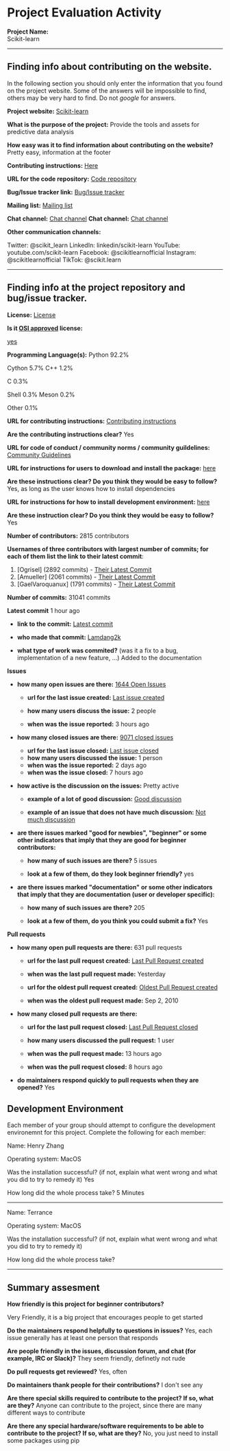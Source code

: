 # Project Evaluation Activity



__Project Name:__  
Scikit-learn

---

## Finding info about contributing on the website.

In the following section you should only enter the information that you
found on the project website. Some of the answers will be impossible to find, others
may be very hard to find. Do not _google_ for answers.

__Project website:__ [Scikit-learn](https://scikit-learn.org/stable/)


__What is the purpose of the project:__ 
Provide the tools and assets for predictive data analysis

__How easy was it to find information about contributing on the website?__ 
Pretty easy, information at the footer

__Contributing instructions:__ [Here](https://scikit-learn.org/dev/developers/contributing.html) 


__URL for the code repository:__ [Code repository](https://github.com/scikit-learn/scikit-learn)

__Bug/Issue tracker link:__ [Bug/Issue tracker](https://github.com/scikit-learn/scikit-learn/issues)

__Mailing list:__ [Mailing list](https://mail.python.org/mailman/listinfo/scikit-learn)

__Chat channel:__ [Chat channel](https://app.gitter.im/#/room/#scikit-learn_scikit-learn:gitter.im)
__Chat channel:__ [Chat channel](https://discord.gg/VVzhr8cHK8)

__Other communication channels:__ 

Twitter: @scikit_learn
LinkedIn: linkedin/scikit-learn
YouTube: youtube.com/scikit-learn
Facebook: @scikitlearnofficial
Instagram: @scikitlearnofficial
TikTok: @scikit.learn

---

## Finding info at the project repository and bug/issue tracker.

__License:__ [License](https://github.com/scikit-learn/scikit-learn?tab=BSD-3-Clause-1-ov-file)

__Is it [OSI approved](https://opensource.org/licenses/alphabetical) license:__ 

[yes](https://opensource.org/license/bsd-3-clause)

__Programming Language(s):__ 
Python
92.2%
 
Cython
5.7%
C++
1.2%
 
C
0.3%
 
Shell
0.3%
Meson
0.2%
 
Other
0.1%


__URL for contributing instructions:__ [Contributing instructions](https://github.com/scikit-learn/scikit-learn/blob/main/CONTRIBUTING.md)

__Are the contributing instructions clear?__ 
Yes

__URL for code of conduct / community norms / community guildelines:__ [Community Guidelines](https://github.com/scikit-learn/scikit-learn/tree/main?tab=coc-ov-file)

__URL for instructions for users to download and install the package:__  [here](https://github.com/scikit-learn/scikit-learn/tree/main?tab=readme-ov-file)


__Are these instructions clear? Do you think they would be easy to follow?__ 
Yes, as long as the user knows how to install dependencies

__URL for instructions for how to install development environment:__ [here](https://scikit-learn.org/dev/developers/contributing.html#ways-to-contribute)


__Are these instruction clear? Do you think they would be easy to follow?__
Yes

__Number of contributors:__ 2815 contributors


__Usernames of three contributors with largest number of commits; for
each of them list the link to their latest commit__:

1. [Ogrisel] (2892 commits) - [Their Latest Commit](https://github.com/scikit-learn/scikit-learn/commit/3a3e746dddef5c0fc2243c4c0bedf58b6b668651)
2. [Amueller] (2061 commits) - [Their Latest Commit](https://github.com/scikit-learn/enhancement_proposals/commit/281e2b9315ae43af608028f20804023b98bf2d91)
3. [GaelVaroquanux] (1791 commits) - [Their Latest Commit](https://github.com/scikit-learn/scikit-learn/commit/fe718a8e193ca7fdf0d61c197b3615fbcb277f8e)


__Number of commits:__ 31041 commits

__Latest commit__ 
1 hour ago
- __link to the commit:__ [Latest commit](https://github.com/scikit-learn/scikit-learn/commit/d74a5a5c4c427c81292b15b92df8138e70fd94b9)

- __who made that commit:__ 
[Lamdang2k](https://github.com/lamdang2k)

- __what type of work was commited?__ (was it a fix to a bug, implementation of a new feature, ...)
Added to the documentation

__Issues__

- __how many open issues are there:__ [1644 Open Issues](https://github.com/scikit-learn/scikit-learn/issues?q=is%3Aopen+is%3Aissue)

    - __url for the last issue created:__ [Last issue created](https://github.com/scikit-learn/scikit-learn/issues/28536)

    - __how many users discuss the issue:__ 2 people
    
    - __when was the issue reported:__ 3 hours ago
    

- __how many closed issues are there:__ [9071 closed issues](https://github.com/scikit-learn/scikit-learn/issues?q=is%3Aissue+is%3Aclosed)
    - __url for the last issue closed:__ [Last issue closed](https://github.com/scikit-learn/scikit-learn/issues/28527)
    - __how many users discussed the issue:__ 1 person
    - __when was the issue reported:__ 2 days ago
    - __when was the issue closed:__ 7 hours ago

- __how active is the discussion on the issues:__ 
    Pretty active
    - __example of a lot of good discussion:__ [Good discussion](https://github.com/scikit-learn/scikit-learn/issues/28530)
    
    - __example of an issue that does not have much discussion:__ [Not much discussion](https://github.com/scikit-learn/scikit-learn/issues/28527)



- __are there issues marked "good for newbies", "beginner" or some other indicators that imply that they are good for beginner contributors:__ 

    - __how many of such issues are there?__ 5 issues
    
    - __look at a few of them, do they look beginner friendly?__ yes



- __are there issues marked "documentation" or some other indicators that imply that they are documentation (user or developer specific):__ 

    - __how many of such issues are there?__ 205
    
    - __look at a few of them, do you think you could submit a fix?__ Yes



__Pull requests__

- __how many open pull requests are there:__ 631 pull requests

    - __url for the last pull request created:__ [Last Pull Request created](https://github.com/scikit-learn/scikit-learn/pull/28528)
    
    - __when was the last pull request made:__ Yesterday

    - __url for the oldest pull request created:__ [Oldest Pull Request created](https://github.com/scikit-learn/scikit-learn/pull/2)
    
    - __when was the oldest pull request made:__ Sep 2, 2010

- __how many closed pull requests are there:__ 

    - __url for the last pull request closed:__ [Last Pull Request closed](https://github.com/scikit-learn/scikit-learn/pull/28533)
    
    - __how many users discussed the pull request:__ 1 user
    
    - __when was the pull request made:__  13 hours ago
    
    - __when was the pull request closed:__ 8 hours ago
    

- __do maintainers respond quickly to pull requests when they are opened?__ 
Yes

## Development Environment 

Each member of your group should attempt to configure the development environemnt 
for this project. Complete the following for each member:

Name: Henry Zhang

Operating system: MacOS

Was the installation successful? (if not, explain what went wrong and 
what you did to try to remedy it) Yes

How long did the whole process take? 
5 Minutes

---

Name: Terrance

Operating system: MacOS

Was the installation successful? (if not, explain what went wrong and 
what you did to try to remedy it)

How long did the whole process take? 


---

## Summary assesment
__How friendly is this project for beginner contributors?__

Very Friendly, it is a big project that encourages people to get started


__Do the maintainers respond helpfully to questions in issues?__
Yes, each issue generally has at least one person that responds


__Are people friendly in the issues, discussion forum, and chat (for example, IRC or Slack)?__
They seem friendly, definetly not rude



__Do pull requests get reviewed?__
Yes, often


__Do maintainers thank people for their contributions?__
I don't see any


__Are there special skills required to contribute to the project? If so, what are they?__
Anyone can contribute to the project, since there are many different ways to contribute


__Are there any special hardware/software requirements to be able to contribute to the project? If so, what are they?__
No, you just need to install some packages using pip